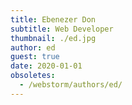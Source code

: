 ```yaml
---
title: Ebenezer Don
subtitle: Web Developer
thumbnail: ./ed.jpg
author: ed
guest: true
date: 2020-01-01
obsoletes:
  - /webstorm/authors/ed/
---
```

